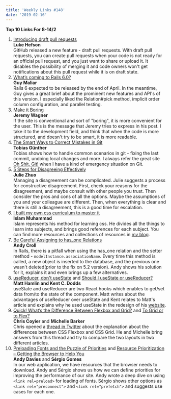 ```yaml
---
title: 'Weekly Links #148'
date: '2019-02-16'
---
```


**Top 10 Links For 8-14/2**

1. [Introducing draft pull requests](https://github.blog/2019-02-14-introducing-draft-pull-requests/)  
   **Luke Hefson**  
   GitHub released a new feature - draft pull requests. With draft pull requests, you can create pull requests when your code is not ready for an official pull request, and you just want to share or upload it. It disables the possibility of merging it and code owners won't get notifications about this pull request while it is on draft state.
2. [What’s coming to Rails 6.0?](https://medium.com/rubyinside/whats-coming-to-rails-6-0-8ec79eea66da)  
   **Guy Maliar**  
   Rails 6 expected to be released by the end of April. In the meantime, Guy gives a great brief about the prominent new features and API's of this version. I especially liked the Relation#pick method, implicit order column configuration, and parallel testing.
3. [Make it Boring](https://jeremy.codes/blog/make-it-boring/)  
   **Jeremy Wagner**  
   If the site is conventional and sort of "boring", it is more convenient for the user. This is the message that Jeremy tries to express in his post. I take it to the development field, and think that when the code is more structured, and doesn't try to be smart, it is more readable.
4. [The Smart Ways to Correct Mistakes in Git](https://css-tricks.com/the-smart-ways-to-correct-mistakes-in-git/)  
   **Tobias Günther**  
   Tobias shows how to handle common scenarios in git - fixing the last commit, undoing local changes and more. I always refer the great site [Oh Shit, Git!](http://ohshitgit.com/) when I have a kind of emergency situation on Git.
5. [5 Steps for Disagreeing Effectively](https://www.linkedin.com/pulse/5-steps-disagreeing-effectively-julie-zhuo/)  
   **Julie Zhuo**  
   Managing a disagreement can be complicated. Julie suggests a process for constructive disagreement. First, check your reasons for the disagreement, and maybe consult with other people you trust. Then consider the pros and cons of all the options. Maybe the assumptions of you and your colleague are different. Then, when everything is clear and there is still a disagreement, this is a good time for escalation.
6. [I built my own css curriculum to master it](https://dev.to/imm9o/i-built-my-own-css-curriculum-to-master-it-2ec2)  
   **Islam Muhammad**  
   Islam represents his method for learning css. He divides all the things to learn into subjects, and brings good references for each subject. You can find more resources and collections of resources in [my blog](https://yearn2learn.netlify.com/resources/css).
7. [Be Careful Assigning to has_one Relations](https://andycroll.com/ruby/be-careful-assigning-to-has-one-relations/)  
   **Andy Croll**  
   In Rails, there is a pitfall when using the has_one relation and the setter method - `modelInstance.associationName`. Every time this method is called, a new object is inserted to the database, and the previous one wasn't deleted(prior to the fix on 5.2 version). Andy shows his solution for it, explains it and even brings up a few alternatives.
8. [useReducer, don't useState](https://matthamlin.me/blog/2019/february/why-you-should-useReducer/) and [Should I useState or useReducer?](https://kentcdodds.com/blog/should-i-usestate-or-usereducer)  
   **Matt Hamlin and Kent C. Dodds**  
   useState and useReducer are two React hooks which enables to get/set data from/to the state of the component. Matt writes about the advantages of useReducer over useState and Kent relates to Matt's article and explains why he used useState in the redesign of his [website](https://kentcdodds.com/).
9. [Quick! What’s the Difference Between Flexbox and Grid?](https://css-tricks.com/quick-whats-the-difference-between-flexbox-and-grid/) and [To Grid or to Flex?](https://css-irl.info/to-grid-or-to-flex/)  
   **Chris Coyier** and **Michelle Barker**  
   Chris opened a [thread in Twitter](https://twitter.com/chriscoyier/status/1088827201468813312) about the explanation about the differences between CSS Flexbox and CSS Grid. He and Michelle bring answers from this thread and try to compare the two layouts in two different articles.
10. [Preloading Fonts and the Puzzle of Priorities](https://andydavies.me/blog/2019/02/12/preloading-fonts-and-the-puzzle-of-priorities/) and [Resource Prioritization – Getting the Browser to Help You](https://developers.google.com/web/fundamentals/performance/resource-prioritization)  
    **Andy Davies** and **Sérgio Gomes**  
    In our web application, we have resources that the browser needs to download. Andy and Sérgio shows us how we can define priorities for improving the performance of our site. Andy wrote a deep dive on using `<link rel=preload>` for loading of fonts. Sérgio shows other options as `<link rel="preconnect">` and `<link rel="prefetch">` and suggests use cases for each one.
